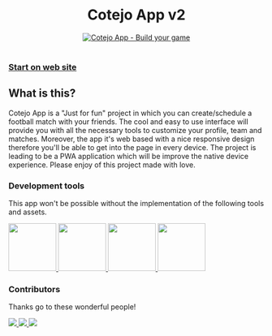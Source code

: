 <h1 align="center">Cotejo App v2</h1>
<div align="center">
  <a href="https://cotejoapp.vercel.app/auth" title="Cotejo App - Build your game">
    <img src="--" alt="Cotejo App - Build your game" />
  </a>
</div>
<br />
<h3>
  <a href="https://cotejoapp.vercel.app/auth">Start on web site</a>
</h3>

## What is this?

Cotejo App is a "Just for fun" project in which you can create/schedule a football match with your friends.
The cool and easy to use interface will provide you with all the necessary tools to customize your profile, team and matches. Moreover, the app it's web based with a nice responsive design therefore you'll be able to get into the page in every device. The project is leading to be a PWA application which will be improve the native device experience. Please enjoy of this project made with love.

### Development tools

This app won't be possible without the implementation of the following tools and assets.

<a
  target = _blank
  href = 'https://nextjs.org/'
/>
<img
  width = 94
  src = 'https://decodenatura.com/static/fb8aa1bb70c9925ce1ae22dc2711b343/nextjs-logo.png'
/>
</a>
<a
  target = _blank
  href = 'https://chakra-ui.com/'
/>
<img
  width = 94
  src = 'https://jquery-plugins.net/image/plugin/chakra-ui-simple-modular-accessible-ui-components-for-react-applications.png'
/>
</a>
<a
  target = _blank
  href = 'https://www.behance.net/gallery/17677033/Minimalist-World-Cup'
/>
<img
  width = 94
  src = 'https://mir-s3-cdn-cf.behance.net/project_modules/disp/83277617677033.562bd23b30b2a.jpg'
/>
</a>
<a
  target = _blank
  href = 'https://developers.google.com/'
/>
<img
  width = 94
  src = 'https://developers.google.com/static/site-assets/images/home/developers-social-media.png'
/>
</a>

### Contributors

Thanks go to these wonderful people!

<a href="https://github.com/Andres2D/cotejo-app-v2-nextjs/graphs/contributors">
  <img src="https://avatars.githubusercontent.com/u/32522073?v=4width=890&button=false" />
</a>

<a href="https://github.com/Andres2D/cotejo-app-v2-nextjs/graphs/contributors">
  <img src="https://avatars.githubusercontent.com/u/90817796?v=4width=890&button=false" />
</a>

<a href="https://github.com/Andres2D/cotejo-app-v2-nextjs/graphs/contributors">
  <img src="https://avatars.githubusercontent.com/u/97857481?v=4width=890&button=false" />
</a>
